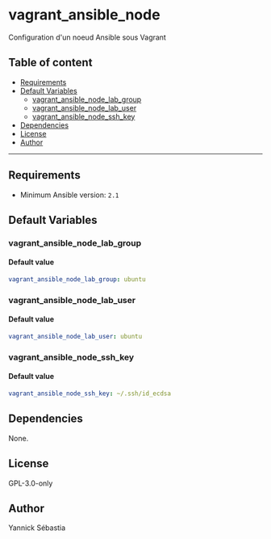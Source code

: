 # vagrant_ansible_node

Configuration d'un noeud Ansible sous Vagrant

## Table of content

- [Requirements](#requirements)
- [Default Variables](#default-variables)
  - [vagrant_ansible_node_lab_group](#vagrant_ansible_node_lab_group)
  - [vagrant_ansible_node_lab_user](#vagrant_ansible_node_lab_user)
  - [vagrant_ansible_node_ssh_key](#vagrant_ansible_node_ssh_key)
- [Dependencies](#dependencies)
- [License](#license)
- [Author](#author)

---

## Requirements

- Minimum Ansible version: `2.1`

## Default Variables

### vagrant_ansible_node_lab_group

#### Default value

```YAML
vagrant_ansible_node_lab_group: ubuntu
```

### vagrant_ansible_node_lab_user

#### Default value

```YAML
vagrant_ansible_node_lab_user: ubuntu
```

### vagrant_ansible_node_ssh_key

#### Default value

```YAML
vagrant_ansible_node_ssh_key: ~/.ssh/id_ecdsa
```

## Dependencies

None.

## License

GPL-3.0-only

## Author

Yannick Sébastia
